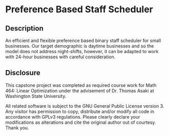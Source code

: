 # Preference Based Staff Scheduler
## Description
An efficient and flexible preference based binary staff scheduler for small businesses. Our target demographic is daytime businesses and so the model does not address night-shifts, however, it can be adapted to work with 24-hour businesses with careful consideration.

## Disclosure
This capstone project was completed as required course work for Math 464: Linear Optimization under the advisement of Dr. Thomas Asaki at Washington State University.

All related software is subject to the GNU General Public License version 3. Any visitor has permission to copy, distribute and/or modify all code in accordance with GPLv3 regulations. Please clearly declare your modifications as alterations and cite the original author out of courtesy. Thank you.

